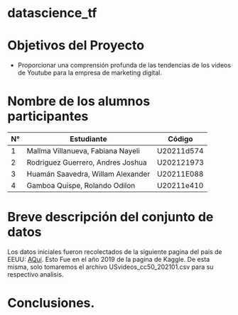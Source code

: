 # datascience_tf
# Objetivos del Proyecto
- Proporcionar una comprensión profunda de las tendencias de los videos de Youtube para la empresa de marketing digital.
# Nombre de los alumnos participantes
| N° | Estudiante                            | Código      |
|--- | ------------------------------------ | ----------- |
| 1  | Mallma Villanueva, Fabiana Nayeli    | U20211d574  |
| 2  | Rodriguez Guerrero, Andres Joshua    | U202121973  |
| 3  | Huamán Saavedra, Willam Alexander    | U20211E088  |
| 4  | Gamboa Quispe, Rolando Odilon        | U20211e410  |
# Breve descripción del conjunto de datos 
Los datos iniciales fueron recolectados de la siguiente pagina del país de EEUU: [AQuí](https://www.kaggle.com/datasets/datasnaek/youtube-new/data). 
Esto Fue en el año 2019 de la pagina de Kaggle. De esta misma, solo tomaremos el archivo USvideos_cc50_202101.csv para su respectivo analisis. 
# Conclusiones.

